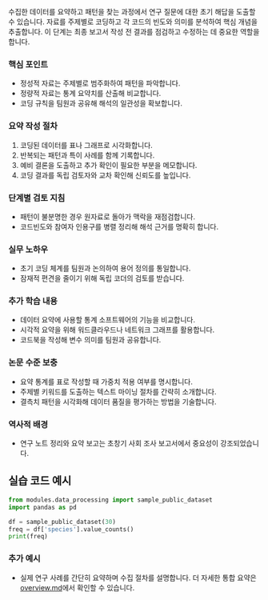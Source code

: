 수집한 데이터를 요약하고 패턴을 찾는 과정에서 연구 질문에 대한 초기 해답을 도출할 수 있습니다. 자료를 주제별로 코딩하고 각 코드의 빈도와 의미를 분석하여 핵심 개념을 추출합니다. 이 단계는 최종 보고서 작성 전 결과를 점검하고 수정하는 데 중요한 역할을 합니다.

### 핵심 포인트
* 정성적 자료는 주제별로 범주화하여 패턴을 파악합니다.
* 정량적 자료는 통계 요약치를 산출해 비교합니다.
* 코딩 규칙을 팀원과 공유해 해석의 일관성을 확보합니다.

### 요약 작성 절차
1. 코딩된 데이터를 표나 그래프로 시각화합니다.
2. 반복되는 패턴과 특이 사례를 함께 기록합니다.
3. 예비 결론을 도출하고 추가 확인이 필요한 부분을 메모합니다.
4. 코딩 결과를 독립 검토자와 교차 확인해 신뢰도를 높입니다.

### 단계별 검토 지침
* 패턴이 불분명한 경우 원자료로 돌아가 맥락을 재점검합니다.
* 코드빈도와 참여자 인용구를 병렬 정리해 해석 근거를 명확히 합니다.

### 실무 노하우
* 초기 코딩 체계를 팀원과 논의하여 용어 정의를 통일합니다.
* 잠재적 편견을 줄이기 위해 독립 코더의 검토를 받습니다.

### 추가 학습 내용
* 데이터 요약에 사용할 통계 소프트웨어의 기능을 비교합니다.
* 시각적 요약을 위해 워드클라우드나 네트워크 그래프를 활용합니다.
* 코드북을 작성해 변수 의미를 팀원과 공유합니다.

### 논문 수준 보충
* 요약 통계를 표로 작성할 때 가중치 적용 여부를 명시합니다.
* 주제별 키워드를 도출하는 텍스트 마이닝 절차를 간략히 소개합니다.
* 결측치 패턴을 시각화해 데이터 품질을 평가하는 방법을 기술합니다.

### 역사적 배경
* 연구 노트 정리와 요약 보고는 초창기 사회 조사 보고서에서 중요성이 강조되었습니다.
## 실습 코드 예시
```python
from modules.data_processing import sample_public_dataset
import pandas as pd

df = sample_public_dataset(30)
freq = df['species'].value_counts()
print(freq)
```



### 추가 예시
- 실제 연구 사례를 간단히 요약하며 수집 절차를 설명합니다.
더 자세한 통합 요약은 [overview.md](../overview.md)에서 확인할 수 있습니다.
